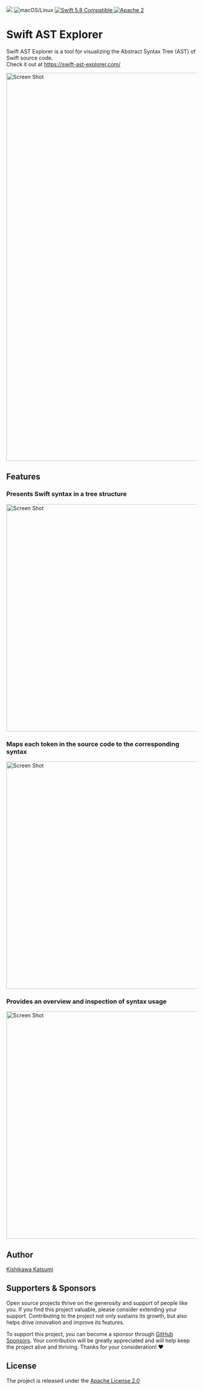 <p>
<img src="https://github.com/SwiftFiddle/swift-ast-explorer/actions/workflows/test.yml/badge.svg">
<img src="https://img.shields.io/badge/os-macOS/Linux-green.svg?style=flat" alt="macOS/Linux">
<a href="http://swift.org">
<img src="https://img.shields.io/badge/swift-5.8-orange.svg?style=flat" alt="Swift 5.8 Compatible">
</a>
<a href="https://github.com/kishikawakatsumi/swift-ast-explorer/blob/master/LICENSE">
<img src="https://img.shields.io/badge/license-Apache2-blue.svg?style=flat" alt="Apache 2">
</a>
</p>

# Swift AST Explorer

Swift AST Explorer is a tool for visualizing the Abstract Syntax Tree (AST) of Swift source code.  
Check it out at https://swift-ast-explorer.com/

<a href="https://swift-ast-explorer.com/"><img width="1024" alt="Screen Shot" src="https://github.com/SwiftFiddle/swift-ast-explorer/assets/40610/d41c6f6f-4493-4673-99a6-8dc05fcab30b"></a>

## Features

### Presents Swift syntax in a tree structure

<img width="600" alt="Screen Shot" src="https://github.com/SwiftFiddle/swift-ast-explorer/assets/40610/4815c8e3-5e62-455d-8954-656a24d3461d.png">

### Maps each token in the source code to the corresponding syntax

<img width="600" alt="Screen Shot" src="https://github.com/SwiftFiddle/swift-ast-explorer/assets/40610/2632bb58-2315-4488-bbc6-a8d2c86ae3ff.png">

### Provides an overview and inspection of syntax usage

<img width="600" alt="Screen Shot" src="https://github.com/SwiftFiddle/swift-ast-explorer/assets/40610/c36e5705-1029-4590-8719-1b939c9ab209.png">

## Author

[Kishikawa Katsumi](https://github.com/kishikawakatsumi)

## Supporters & Sponsors

Open source projects thrive on the generosity and support of people like you. If you find this project valuable, please consider extending your support. Contributing to the project not only sustains its growth, but also helps drive innovation and improve its features.

To support this project, you can become a sponsor through [GitHub Sponsors](https://github.com/sponsors/kishikawakatsumi). Your contribution will be greatly appreciated and will help keep the project alive and thriving. Thanks for your consideration! :heart:

## License

The project is released under the [Apache License 2.0](https://github.com/kishikawakatsumi/swift-ast-explorer/blob/main/LICENSE)
